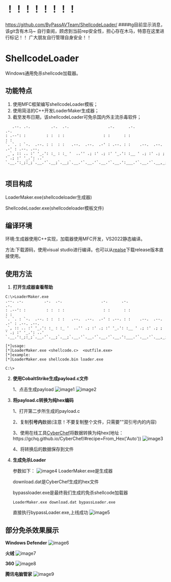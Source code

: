 # ！！！！！！！！
https://github.com/ByPassAVTeam/ShellcodeLoader/
####tg目前显示消息，该git含有木马~
自行查阅，顾虑到当前rep安全性，担心存在木马，特意在这里进行标记！！
广大朋友自行管理自身安全！！



# ShellcodeLoader

Windows通用免杀shellcode加载器。

## 功能特点

1. 使用MFC框架编写shellcodeLoader模板；
2. 使用简洁的C++开发LoaderMaker生成器；
3. 截至发布日期，该shellcodeLoader可免杀国内外主流杀毒软件；
```
   .--. .-.         .-.  .-.                 .-.      .-.                   .-.           
: .--': :         : :  : :                 : :      : :                   : :           
`. `. : `-.  .--. : :  : :   .--.  .--.  .-' : .--. : :    .--.  .--.   .-' : .--. .--. 
 _`, :: .. :' '_.': :_ : :_ '  ..'' .; :' .; :' '_.': :__ ' .; :' .; ; ' .; :' '_.': ..'
`.__.':_;:_;`.__.'`.__;`.__;`.__.'`.__.'`.__.'`.__.':___.'`.__.'`.__,_;`.__.'`.__.':_;  
                                                                                        
```
## 项目构成
   LoaderMaker.exe(shellcodeloader生成器)
   
   ShellcodeLoader.exe(shellcodeloader模板文件)
## 编译环境

   环境:生成器使用C++实现，加载器使用MFC开发，VS2022静态编译。

   方法:下载源码，使用visual studio进行编译。也可以从[realse](https://github.com/ByPassAVTeam/ShellcodeLoader/releases/)下载release版本直接使用。


## 使用方法

1. **打开生成器查看帮助**

  ```
  C:\>LoaderMaker.exe
 .--. .-.         .-.  .-.                 .-.      .-.                   .-.
: .--': :         : :  : :                 : :      : :                   : :
`. `. : `-.  .--. : :  : :   .--.  .--.  .-' : .--. : :    .--.  .--.   .-' : .--. .--.
 _`, :: .. :' '_.': :_ : :_ '  ..'' .; :' .; :' '_.': :__ ' .; :' .; ; ' .; :' '_.': ..'
`.__.':_;:_;`.__.'`.__;`.__;`.__.'`.__.'`.__.'`.__.':___.'`.__.'`.__,_;`.__.'`.__.':_;

[*]usage:
[*]LoaderMaker.exe <shellcode.c>  <outfile.exe>
[*]example:
[*]LoaderMaker.exe shellcode.bin loader.exe

C:\>
```

2. **使用CobaltStrike生成payload.c文件**

   1、点击生成payload
   ![image1](img/img1.png)
   ![image2](img/img2.png)

3. **将payload.c转换为纯hex编码**

   1、打开第二步所生成的payload.c
   
   2、复制**引号内**数据(注意！不要复制整个文件，只需要""双引号内的内容)
   
   3、使用在线工具[CyberChef](https://gchq.github.io/CyberChef/#recipe=From_Hex('Auto'))将数据转换为纯hex(地址：https://gchq.github.io/CyberChef/#recipe=From_Hex('Auto'))
   ![image3](img/img3.png)
   
   4、将转换后的数据保存到文件
   

4. **生成免杀Loader**

   参数如下：
   ![image4](img/img4.png)
      LoaderMaker.exe是生成器
      
      download.dat是CyberChef生成的hex文件
      
      bypassloader.exe是最终我们生成的免杀shellcode加载器
   ```
   LoaderMaker.exe download.dat bypassLoader.exe
   
   ```
   直接执行bypassLoader.exe,上线成功
   ![image5](img/img5.png)
   
## 部分免杀效果展示


 **Windows Defender**
![image6](img/img6.png)

 **火绒**
![image7](img/img7.png)

 **360**
![image8](img/img8.png)

 **腾讯电脑管家**
![image9](img/img9.png)
